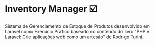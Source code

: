 # Inventory Manager :ballot_box_with_check:

Sistema de Gerenciamento de Estoque de Produtos desenvolvido em Laravel como Exercício Prático baseado no conteúdo do livro "PHP e Laravel: Crie aplicações web como um artesão" de Rodrigo Turini.
